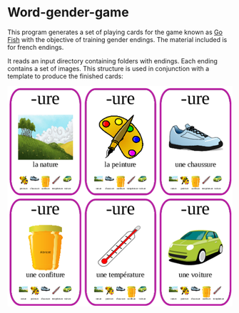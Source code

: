 Word-gender-game
================

This program generates a set of playing cards for the game known as [Go Fish](http://en.wikipedia.org/wiki/Go_Fish)
with the objective of training gender endings. The material included is for french endings.

It reads an input directory containing folders with endings. Each ending contains a set of images.
This structure is used in conjunction with a template to produce the finished cards:

![Card for ending ette](https://raw.githubusercontent.com/tusj/word-gender-game/master/example.png "Card for ending -ette")
